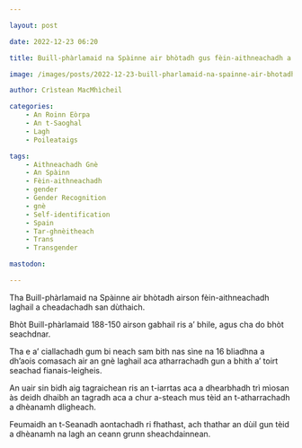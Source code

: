 ```yaml
---

layout: post

date: 2022-12-23 06:20

title: Buill-phàrlamaid na Spàinne air bhòtadh gus fèin-aithneachadh a cheadachadh

image: /images/posts/2022-12-23-buill-pharlamaid-na-spainne-air-bhotadh-gus-fein-aithneachadh-a-cheadachadh.webp

author: Crìstean MacMhìcheil

categories:
    - An Roinn Eòrpa
    - An t-Saoghal
    - Lagh
    - Poileataigs

tags:
    - Aithneachadh Gnè
    - An Spàinn
    - Fèin-aithneachadh
    - gender
    - Gender Recognition
    - gnè
    - Self-identification
    - Spain
    - Tar-ghnèitheach
    - Trans
    - Transgender

mastodon:

---
```


Tha Buill-phàrlamaid na Spàinne air bhòtadh airson fèin-aithneachadh laghail a cheadachadh san dùthaich.

Bhòt Buill-phàrlamaid 188-150 airson gabhail ris a’ bhile, agus cha do bhòt seachdnar.

Tha e a’ ciallachadh gum bi neach sam bith nas sìne na 16 bliadhna a dh’aois comasach air an gnè laghail aca atharrachadh gun a bhith a’ toirt seachad fianais-leigheis.

An uair sin bidh aig tagraichean ris an t-iarrtas aca a dhearbhadh trì mìosan às deidh dhaibh an tagradh aca a chur a-steach mus tèid an t-atharrachadh a dhèanamh dligheach.

Feumaidh an t-Seanadh aontachadh ri fhathast, ach thathar an dùil gun tèid a dhèanamh na lagh an ceann grunn sheachdainnean.